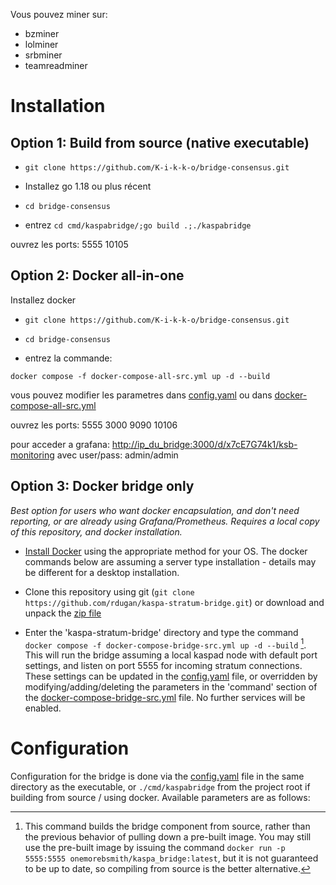 Vous pouvez miner sur:
* bzminer
* lolminer
* srbminer
* teamreadminer




# Installation

## Option 1: Build from source (native executable)
* `git clone https://github.com/K-i-k-k-o/bridge-consensus.git`

* Installez go 1.18 ou plus récent

* `cd bridge-consensus`

* entrez `cd cmd/kaspabridge/;go build .;./kaspabridge`

ouvrez les ports:
5555
10105

## Option 2: Docker all-in-one


Installez docker

* `git clone https://github.com/K-i-k-k-o/bridge-consensus.git`

* `cd bridge-consensus`  

* entrez la commande: 

`docker compose -f docker-compose-all-src.yml up -d --build` 

vous pouvez modifier les parametres dans [config.yaml](cmd/kaspabridge/config.yaml) ou dans  [docker-compose-all-src.yml](docker-compose-all-src.yml) 

ouvrez les ports:
5555
3000
9090
10106

pour acceder a grafana: <http://ip_du_bridge:3000/d/x7cE7G74k1/ksb-monitoring> avec user/pass: admin/admin


## Option 3: Docker bridge only

*Best option for users who want docker encapsulation, and don't need reporting, or are already using Grafana/Prometheus.  Requires a local copy of this repository, and docker installation.*

* [Install Docker](https://docs.docker.com/engine/install/) using the appropriate method for your OS.  The docker commands below are assuming a server type installation - details may be different for a desktop installation.

* Clone this repository using git (`git clone https://github.com/rdugan/kaspa-stratum-bridge.git`) or download and unpack the [zip file](https://github.com/rdugan/kaspa-stratum-bridge/archive/refs/heads/main.zip)

* Enter the 'kaspa-stratum-bridge' directory and type the command `docker compose -f docker-compose-bridge-src.yml up -d --build` [^2]. This will run the bridge assuming a local kaspad node with default port settings, and listen on port 5555 for incoming stratum connections.  These settings can be updated in the [config.yaml](cmd/kaspabridge/config.yaml) file, or overridden by modifying/adding/deleting the parameters in the 'command' section of the [docker-compose-bridge-src.yml](docker-compose-bridge-src.yml) file.  No further services will be enabled.

[^2]: This command builds the bridge component from source, rather than the previous behavior of pulling down a pre-built image.  You may still use the pre-built image by issuing the command `docker run -p 5555:5555 onemorebsmith/kaspa_bridge:latest`, but it is not guaranteed to be up to date, so compiling from source is the better alternative.


# Configuration

Configuration for the bridge is done via the [config.yaml](cmd/kaspabridge/config.yaml) file in the same directory as the executable, or `./cmd/kaspabridge` from the project root if building from source / using docker.  Available parameters are as follows:



